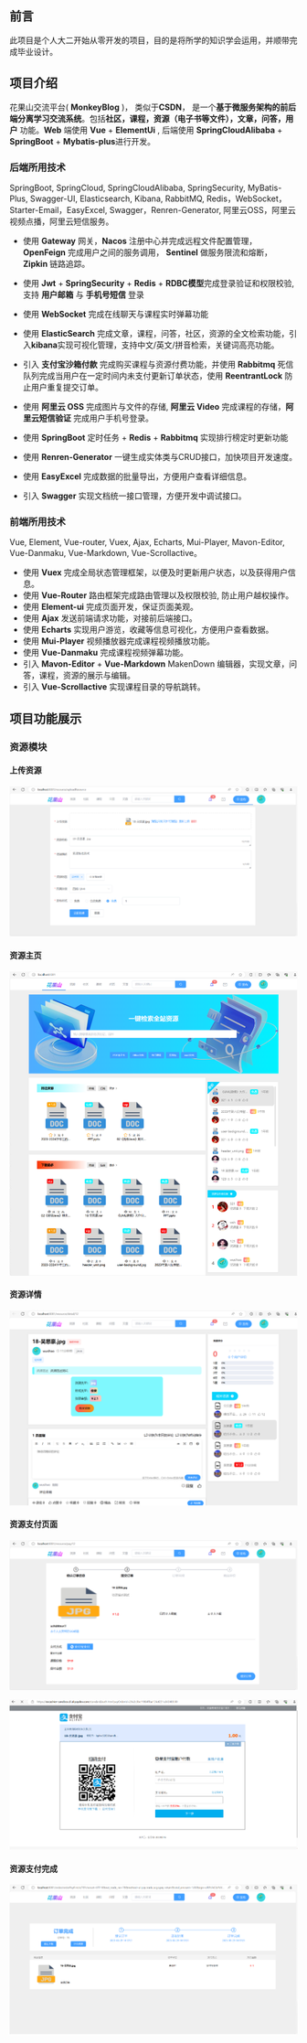## 前言

此项目是个人大二开始从零开发的项目，目的是将所学的知识学会运用，并顺带完成毕业设计。

## 项目介绍

花果山交流平台( **MonkeyBlog** )， 类似于**CSDN**， 是一个**基于微服务架构的前后端分离学习交流系统**。包括**社区，课程，资源（电子书等文件），文章，问答，用户** 功能。**Web** 端使用 **Vue** + **ElementUi** , 后端使用 **SpringCloudAlibaba** + **SpringBoot** + **Mybatis-plus**进行开发。

### 后端所用技术

SpringBoot, SpringCloud, SpringCloudAlibaba, SpringSecurity, MyBatis-Plus, Swagger-UI, Elasticsearch, Kibana, RabbitMQ, Redis，WebSocket，Starter-Email，EasyExcel, Swagger，Renren-Generator, 阿里云OSS，阿里云视频点播，阿里云短信服务。

* 使用 **Gateway** 网关，**Nacos** 注册中心并完成远程文件配置管理，**OpenFeign** 完成用户之间的服务调用， **Sentinel** 做服务限流和熔断， **Zipkin** 链路追踪。

* 使用 **Jwt** + **SpringSecurity** + **Redis** +  **RDBC模型**完成登录验证和权限校验, 支持 **用户邮箱** 与 **手机号短信** 登录
* 使用 **WebSocket** 完成在线聊天与课程实时弹幕功能
* 使用 **ElasticSearch** 完成文章，课程，问答，社区，资源的全文检索功能，引入**kibana**实现可视化管理，支持中文/英文/拼音检索，关键词高亮功能。
* 引入 **支付宝沙箱付款** 完成购买课程与资源付费功能，并使用 **Rabbitmq** 死信队列完成当用户在一定时间内未支付更新订单状态，使用 **ReentrantLock** 防止用户重复提交订单。

* 使用 **阿里云 OSS** 完成图片与文件的存储,  **阿里云 Video** 完成课程的存储，**阿里云短信验证** 完成用户手机号登录。
* 使用 **SpringBoot** 定时任务 + **Redis** + **Rabbitmq** 实现排行榜定时更新功能

* 使用 **Renren-Generator** 一键生成实体类与CRUD接口，加快项目开发速度。

* 使用 **EasyExcel** 完成数据的批量导出，方便用户查看详细信息。

* 引入 **Swagger** 实现文档统一接口管理，方便开发中调试接口。

### 前端所用技术

Vue, Element, Vue-router, Vuex, Ajax, Echarts, Mui-Player, Mavon-Editor, Vue-Danmaku, Vue-Markdown, Vue-Scrollactive。

* 使用 **Vuex** 完成全局状态管理框架，以便及时更新用户状态，以及获得用户信息。
* 使用 **Vue-Router** 路由框架完成路由管理以及权限校验, 防止用户越权操作。
* 使用 **Element-ui** 完成页面开发，保证页面美观。
* 使用 **Ajax** 发送前端请求功能，对接前后端接口。
* 使用 **Echarts** 实现用户游览，收藏等信息可视化，方便用户查看数据。
* 使用 **Mui-Player** 视频播放器完成课程视频播放功能。
* 使用 **Vue-Danmaku** 完成课程视频弹幕功能。
* 引入 **Mavon-Editor** + **Vue-Markdown** MakenDown 编辑器，实现文章，问答，课程，资源的展示与编辑。
* 引入 **Vue-Scrollactive** 实现课程目录的导航跳转。

## 项目功能展示

### 资源模块

#### 上传资源

![上传资源](https://github.com/wsh1931/monkey-study/blob/master/doc/image/uploadResource.png?raw=true)

#### 资源主页

![资源主页](https://github.com/wsh1931/monkey-study/blob/master/doc/image/resourceView.png?raw=true)



#### 资源详情

![资源详情](https://github.com/wsh1931/monkey-study/blob/master/doc/image/resourceDetail.png?raw=true)

#### 资源支付页面

![资源支付页面](https://github.com/wsh1931/monkey-study/blob/master/doc/image/resourcePay.png?raw=true)



![资源支付](https://github.com/wsh1931/monkey-study/blob/master/doc/image/resourcePayMoney.png?raw=true)

#### 资源支付完成

![资源支付完成](https://github.com/wsh1931/monkey-study/blob/master/doc/image/resourcePayFinish.png?raw=true)
